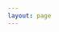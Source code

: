 ```yaml
---
layout: page
---
```


<script setup>
import WebsocketComp from "../src/components/Websocket.vue"
</script>


<WebsocketComp />
